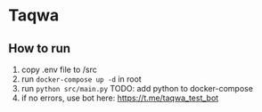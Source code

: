 # Taqwa

## How to run
1. copy .env file to /src
2. run ```docker-compose up -d``` in root
3. run ```python src/main.py``` TODO: add python to docker-compose
4. if no errors, use bot here: https://t.me/taqwa_test_bot